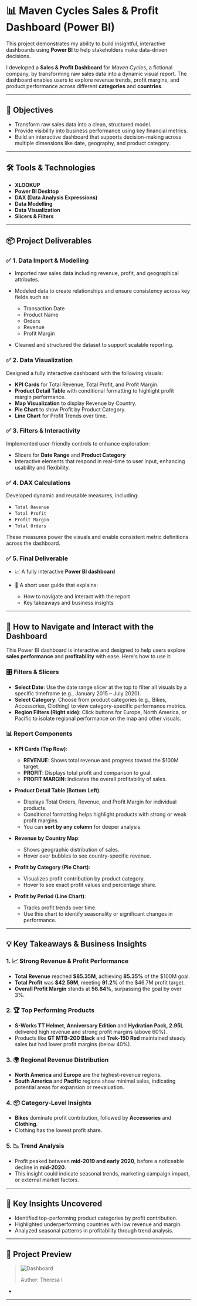 # 📊 Maven Cycles Sales & Profit Dashboard (Power BI)

This project demonstrates my ability to build insightful, interactive dashboards using **Power BI** to help stakeholders make data-driven decisions.

I developed a **Sales & Profit Dashboard** for *Maven Cycles*, a fictional company, by transforming raw sales data into a dynamic visual report. The dashboard enables users to explore revenue trends, profit margins, and product performance across different **categories** and **countries**.

---

## 🎯 Objectives

* Transform raw sales data into a clean, structured model.
* Provide visibility into business performance using key financial metrics.
* Build an interactive dashboard that supports decision-making across multiple dimensions like date, geography, and product category.

---

## 🛠️ Tools & Technologies

* **XLOOKUP**
* **Power BI Desktop**
* **DAX (Data Analysis Expressions)**
* **Data Modelling**
* **Data Visualization**
* **Slicers & Filters**

---

## 📦 Project Deliverables

### ✅ 1. Data Import & Modelling

* Imported raw sales data including revenue, profit, and geographical attributes.
* Modeled data to create relationships and ensure consistency across key fields such as:

  * Transaction Date
  * Product Name
  * Orders
  * Revenue
  * Profit Margin
* Cleaned and structured the dataset to support scalable reporting.

### ✅ 2. Data Visualization

Designed a fully interactive dashboard with the following visuals:

* **KPI Cards** for Total Revenue, Total Profit, and Profit Margin.
* **Product Detail Table** with conditional formatting to highlight profit margin performance.
* **Map Visualization** to display Revenue by Country.
* **Pie Chart** to show Profit by Product Category.
* **Line Chart** for Profit Trends over time.

### ✅ 3. Filters & Interactivity

Implemented user-friendly controls to enhance exploration:

* Slicers for **Date Range** and **Product Category**
* Interactive elements that respond in real-time to user input, enhancing usability and flexibility.

### ✅ 4. DAX Calculations

Developed dynamic and reusable measures, including:

* `Total Revenue`
* `Total Profit`
* `Profit Margin`
* `Total Orders`

These measures power the visuals and enable consistent metric definitions across the dashboard.

### ✅ 5. Final Deliverable

* 📈 A fully interactive **Power BI dashboard**
* 📝 A short user guide that explains:

  * How to navigate and interact with the report
  * Key takeaways and business insights

---


## 🧭 How to Navigate and Interact with the Dashboard

This Power BI dashboard is interactive and designed to help users explore **sales performance** and **profitability** with ease. Here's how to use it:

### 🎛️ Filters & Slicers

* **Select Date**: Use the date range slicer at the top to filter all visuals by a specific timeframe (e.g., January 2015 – July 2020).
* **Select Category**: Choose from product categories (e.g., Bikes, Accessories, Clothing) to view category-specific performance metrics.
* **Region Filters (Right side)**: Click buttons for Europe, North America, or Pacific to isolate regional performance on the map and other visuals.

### 📊 Report Components

* **KPI Cards (Top Row)**:

  * **REVENUE**: Shows total revenue and progress toward the \$100M target.
  * **PROFIT**: Displays total profit and comparison to goal.
  * **PROFIT MARGIN**: Indicates the overall profitability of sales.

* **Product Detail Table (Bottom Left)**:

  * Displays Total Orders, Revenue, and Profit Margin for individual products.
  * Conditional formatting helps highlight products with strong or weak profit margins.
  * You can **sort by any column** for deeper analysis.

* **Revenue by Country Map**:

  * Shows geographic distribution of sales.
  * Hover over bubbles to see country-specific revenue.

* **Profit by Category (Pie Chart)**:

  * Visualizes profit contribution by product category.
  * Hover to see exact profit values and percentage share.

* **Profit by Period (Line Chart)**:

  * Tracks profit trends over time.
  * Use this chart to identify seasonality or significant changes in performance.

---

## 💡 Key Takeaways & Business Insights

### 1. 📈 Strong Revenue & Profit Performance

* **Total Revenue** reached **\$85.35M**, achieving **85.35%** of the \$100M goal.
* **Total Profit** was **\$42.59M**, meeting **91.2%** of the \$46.7M profit target.
* **Overall Profit Margin** stands at **56.84%**, surpassing the goal by over 3%.

### 2. 🏆 Top Performing Products

* **S-Works TT Helmet, Anniversary Edition** and **Hydration Pack, 2.95L** delivered high revenue and strong profit margins (above 60%).
* Products like **GT MTB-200 Black** and **Trek-150 Red** maintained steady sales but had lower profit margins (below 40%).

### 3. 🌍 Regional Revenue Distribution

* **North America** and **Europe** are the highest-revenue regions.
* **South America** and **Pacific** regions show minimal sales, indicating potential areas for expansion or reevaluation.

### 4. 📦 Category-Level Insights

* **Bikes** dominate profit contribution, followed by **Accessories** and **Clothing**.
* Clothing has the lowest profit share.

### 5. 📉 Trend Analysis

* Profit peaked between **mid-2019 and early 2020**, before a noticeable decline in **mid-2020**.
* This insight could indicate seasonal trends, marketing campaign impact, or external market factors.

---

## 📌 Key Insights Uncovered

* Identified top-performing product categories by profit contribution.
* Highlighted underperforming countries with low revenue and margin.
* Analyzed seasonal patterns in profitability through trend analysis.

---

## 📎 Project Preview

> ![Dashboard](https://github.com/user-attachments/assets/f8a0811d-f8cd-47d6-b1fd-c5fe6bc7aa10)
>
> Author: Theresa I

* 


---


